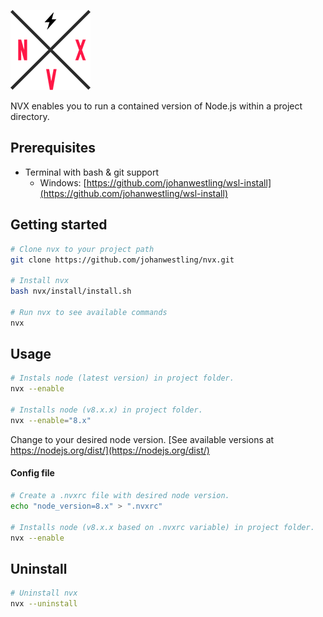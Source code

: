![NVX](./docs/logo.png)

NVX enables you to run a contained version of Node.js within a project directory.

## Prerequisites
* Terminal with bash & git support
  * Windows: [https://github.com/johanwestling/wsl-install](https://github.com/johanwestling/wsl-install)

## Getting started
```bash
# Clone nvx to your project path
git clone https://github.com/johanwestling/nvx.git

# Install nvx
bash nvx/install/install.sh

# Run nvx to see available commands
nvx
```

## Usage
```bash
# Instals node (latest version) in project folder.
nvx --enable

# Installs node (v8.x.x) in project folder.
nvx --enable="8.x"
```

Change to your desired node version. [See available versions at https://nodejs.org/dist/](https://nodejs.org/dist/)

#### Config file
```bash
# Create a .nvxrc file with desired node version.
echo "node_version=8.x" > ".nvxrc"

# Installs node (v8.x.x based on .nvxrc variable) in project folder.
nvx --enable
```

## Uninstall
```bash
# Uninstall nvx
nvx --uninstall
```
